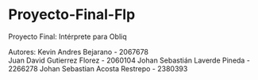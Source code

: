 # Proyecto-Final-Flp

 Proyecto Final: Intérprete para Obliq
 
   Autores: 
   Kevin Andres Bejarano - 2067678  
   Juan David Gutierrez Florez - 2060104
   Johan Sebastián Laverde Pineda - 2266278
   Johan Sebastian Acosta Restrepo - 2380393

